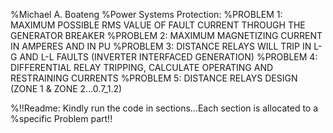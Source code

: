 %Michael A. Boateng
%Power Systems Protection:
%PROBLEM 1: MAXIMUM POSSIBLE RMS VALUE OF FAULT CURRENT THROUGH THE GENERATOR BREAKER
%PROBLEM 2: MAXIMUM MAGNETIZING CURRENT IN AMPERES AND IN PU
%PROBLEM 3: DISTANCE RELAYS WILL TRIP IN L-G AND L-L FAULTS (INVERTER INTERFACED GENERATION)
%PROBLEM 4: DIFFERENTIAL RELAY TRIPPING, CALCULATE OPERATING AND RESTRAINING CURRENTS
%PROBLEM 5: DISTANCE RELAYS DESIGN (ZONE 1 & ZONE 2...0.7_1.2)

%!!Readme: Kindly run the code in sections...Each section is allocated to a
%specific Problem part!!
